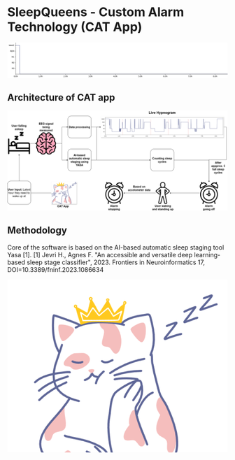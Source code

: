 # SleepQueens - Custom Alarm Technology (CAT App)

![](https://github.com/jjakubowska06/SleepQueens/blob/main/hypno.gif)
## Architecture of CAT app
![](https://github.com/jjakubowska06/SleepQueens/blob/main/CAT_architecture.png)

## Methodology
Core of the software is based on the AI-based automatic sleep staging tool Yasa [1]. 
[1] Jevri H., Agnes F. "An accessible and versatile deep learning-based sleep stage classifier", 2023. Frontiers in Neuroinformatics 17, DOI=10.3389/fninf.2023.1086634


![](https://github.com/jjakubowska06/SleepQueens/blob/main/SleepQueen.png)


